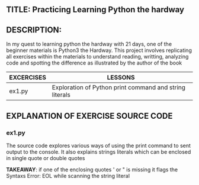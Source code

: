 ## TITLE: Practicing Learning Python the hardway

## DESCRIPTION:
In my quest to learning python the hardway with 21 days, one of the beginner materials is Python3 the Hardway.
This project involves replicating all exercises within the materials to understand reading, writting, analyzing code and spotting the difference as illustrated by the author of the book

| EXCERCISES | LESSONS |
|------------|----------|
|ex1.py|Exploration of Python print command and string literals|

## EXPLANATION OF EXERCISE SOURCE CODE

### ex1.py
The source code explores various ways of using the print command to sent output to the console.
It also explains strings literals which can be enclosed in single quote or double quotes

**TAKEAWAY**: if one of the enclosing quotes ' or " is missing it flags the Syntaxs Error: EOL while scanning the string literal